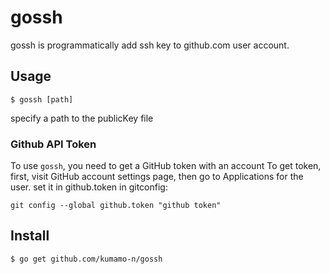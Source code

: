 # gossh
  gossh is  programmatically add ssh key to github.com user account.

## Usage

```
$ gossh [path]
```

specify a path to the publicKey file

### Github API Token

To use `gossh`, you need to get a GitHub token with an account 
To get token, first, visit GitHub account settings page, then go to Applications for the user.
set it in github.token in gitconfig:

```
git config --global github.token "github token"

```

## Install

```
$ go get github.com/kumamo-n/gossh
```
